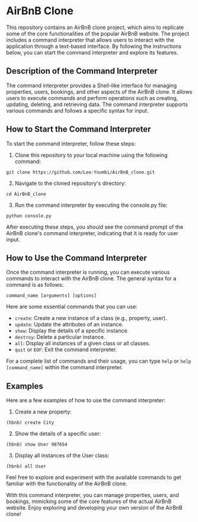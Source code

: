 # AirBnB Clone
This repository contains an AirBnB clone project, which aims to replicate some of the core functionalities of the popular AirBnB website. The project includes a command interpreter that allows users to interact with the application through a text-based interface. By following the instructions below, you can start the command interpreter and explore its features.

## Description of the Command Interpreter
The command interpreter provides a Shell-like interface for managing properties, users, bookings, and other aspects of the AirBnB clone. It allows users to execute commands and perform operations such as creating, updating, deleting, and retrieving data. The command interpreter supports various commands and follows a specific syntax for input.

## How to Start the Command Interpreter
To start the command interpreter, follow these steps:  
1. Clone this repository to your local machine using the following command:
```
git clone https://github.com/Leo-Youmbi/AirBnB_clone.git
```

2. Navigate to the cloned repository's directory:
```
cd AirBnB_clone
```

3. Run the command interpreter by executing the console.py file:
```
python console.py
```

After executing these steps, you should see the command prompt of the AirBnB clone's command interpreter, indicating that it is ready for user input.

## How to Use the Command Interpreter
Once the command interpreter is running, you can execute various commands to interact with the AirBnB clone. The general syntax for a command is as follows:

```
command_name [arguments] [options]
```
Here are some essential commands that you can use:

* `create`: Create a new instance of a class (e.g., property, user).
* `update`: Update the attributes of an instance.
* `show`: Display the details of a specific instance.
* `destroy`: Delete a particular instance.
* `all`: Display all instances of a given class or all classes.
* `quit` or `EOF`: Exit the command interpreter.  

For a complete list of commands and their usage, you can type `help` or `help [command_name]` within the command interpreter.

## Examples
Here are a few examples of how to use the command interpreter:

1. Create a new property:
```
(hbnb) create City
```

2. Show the details of a specific user:
```
(hbnb) show User 987654
```

3. Display all instances of the User class:
```
(hbnb) all User
```

Feel free to explore and experiment with the available commands to get familiar with the functionality of the AirBnB clone.

With this command interpreter, you can manage properties, users, and bookings, mimicking some of the core features of the actual AirBnB website. Enjoy exploring and developing your own version of the AirBnB clone!
